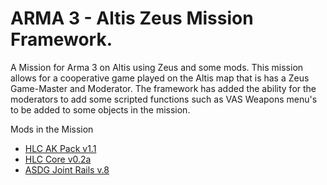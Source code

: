 ARMA 3 - Altis Zeus Mission Framework.
================

A Mission for Arma 3 on Altis using Zeus and some mods. This mission allows for a cooperative game played on the Altis map that is has a Zeus Game-Master and Moderator. The framework has added the ability for the moderators to add some scripted functions such as VAS Weapons menu's to be added to some objects in the mission.


Mods in the Mission

* [HLC AK Pack v1.1](http://www.armaholic.com/page.php?id=25099)
* [HLC Core v0.2a](http://www.armaholic.com/page.php?id=24620)
* [ASDG Joint Rails v.8](http://www.armaholic.com/page.php?id=23242)
